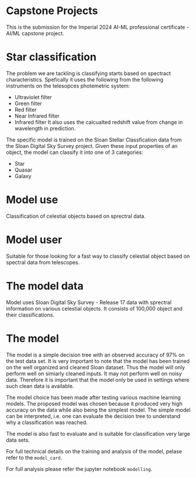# Capstone Projects
This is the submission for the Imperial 2024 AI-ML professional certificate - AI/ML capstone project.

# Star classification
The problem we are tackling is classifying starts based on spectract characteristics. 
Spefically it uses the following from the following instruments on the telesopces photemetric system:
 * Ultraviolet filter
 * Green filter
 * Red filter
 * Near Infrared filter
 * Infrared filter
It also uses the calcualted redshift value from change in wavelength in prediction.

The specific model is trained on the Sloan Stellar Classfication data from the Sloan Digital Sky Survey project. Given these input properties of an object, the model can classify it into one of 3 categories:
* Star
* Quasar
* Galaxy

# Model use
Classification of celestial objects based on sprectral data.

# Model user
Suitable for those looking for a fast way to classify celestial object based on spectral data from telescopes.

# The model data
Model uses Sloan Digital Sky Survey - Release 17 data with sprectral information on various celestial objects. It consists of 100,000 object and their classifications.

# The model
The model is a simple decision tree with an observed accuracy of 97% on the test data set. It is very important to note that the model has been trained on the well organized and cleaned Sloan dataset. Thus the model will only perform well on simiarly cleaned inputs. It may not perform well on noisy data. Therefore it is important that the model only be used in settings where such clean data is available. 

The model choice has been made after testing various machine learning models. The proposed model was chosen because it produced very high accuracy on the data while also being the simplest model. The simple model can be interpreted, i.e. one can evaluate the decision tree to  understand why a classification was reached.

The model is also fast to evaluate and is suitable for classification very large data sets.

For full technical details on the training and analysis of the model, pelase refer to the ``model_card``.

For full analysis please refer the jupyter notebook ``modelling``.
